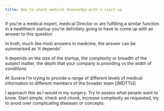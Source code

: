 ```yaml
---
title: How to share medical knowledge with a start up
---
```


If you’re a medical expert, medical Director or are fulfilling a similar function in a healthtech startup you’re definitely going to have to come up with an answer to this question

In truth, much like most answers in medicine, the answer can be summarised as ‘it depends’

It depends on the size of the startup, the complexity or breadth of the subject matter, the depth that your company is providing vs the width of conditions

At Suvera I’m trying to provide a range of different levels of medical information to different members of the broader team [[MDTTs]]

I approach this as I would in my surgery. Try to assess what people want to know. Start simple, check and chunk, increase complexity as requested, try to avoid over complicating diseases or concepts.
